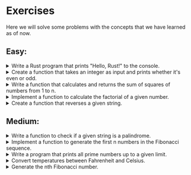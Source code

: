 # Exercises

Here we will solve some problems with the concepts that we have learned as of now.

## Easy:

<details>
<summary>Write a Rust program that prints "Hello, Rust!" to the console.</summary>

```rust
fn main() {
    println!("Hello, Rust!");
}
```
</details>

<details>
<summary>Create a function that takes an integer as input and prints whether it's even or odd.</summary>

```rust
use std::io;

fn main() {
    println!("Enter a number:");
    let mut input = String::new();
    io::stdin().read_line(&mut input).expect("Failed to read line");
    let number: i32 = input.trim().parse().expect("Please enter a number");

    even_or_odd(number);
}

fn even_or_odd(number: i32) {
    if number % 2 == 0 {
        println!("Even");
    } else {
        println!("Odd");
    }
}
```
</details>

<details>
<summary>Write a function that calculates and returns the sum of squares of numbers from 1 to n.</summary>

```rust
use std::io;

fn main() {
    println!("Enter a number:");
    let mut input = String::new();
    io::stdin().read_line(&mut input).expect("Failed to read line");
    let n: u32 = input.trim().parse().expect("Please enter a non-negative number");

    let result = sum_of_squares(n);
    println!("Sum of squares: {}", result);
}

fn sum_of_squares(n: u32) -> u32 {
    (1..=n).map(|x| x * x).sum()
}
```
</details>

<details>
<summary>Implement a function to calculate the factorial of a given number.</summary>

```rust
use std::io;

fn main() {
    println!("Enter a non-negative  number:");
    let mut input = String::new();
    io::stdin().read_line(&mut input).expect("Failed to read line");
    let n: u32 = input.trim().parse().expect("Please enter a non-negative number");

    let result = factorial(n);
    println!("Factorial: {}", result);
}

fn factorial(n: u32) -> u32 {
    (1..=n).product()
}
```
</details>

<details>
<summary>Create a function that reverses a given string.</summary>

```rust
use std::io;

fn main() {
    println!("Enter a string:");
    let mut input = String::new();
    io::stdin().read_line(&mut input).expect("Failed to read line");

    let reversed = reverse_string(input.trim());
    println!("Reversed string: {}", reversed);
}

fn reverse_string(s: &str) -> String {
    s.chars().rev().collect()
}
```
</details>

## Medium:

<details>
<summary>Write a function to check if a given string is a palindrome.</summary>

```rust
use std::io;

fn main() {
    println!("Enter a string:");
    let mut input = String::new();
    io::stdin().read_line(&mut input).expect("Failed to read line");

    if is_palindrome(input.trim()) {
        println!("Palindrome");
    } else {
        println!("Not a palindrome");
    }
}

fn is_palindrome(s: &str) -> bool {
    s.chars().eq(s.chars().rev())
}
```
</details>

<details>
<summary>Implement a function to generate the first n numbers in the Fibonacci sequence.</summary>

```rust
use std::io;

fn main() {
    println!("Enter the number of Fibonacci sequence elements:");
    let mut input = String::new();
    io::stdin().read_line(&mut input).expect("Failed to read line");
    let n: u32 = input.trim().parse().expect("Please enter a non-negative number");

    let sequence = fibonacci(n);
    println!("Fibonacci sequence: {:?}", sequence);
}

fn fibonacci(n: u32) -> Vec<u32> {
    let mut result = Vec::new();
    let mut a = 0;
    let mut b = 1;

    for _ in 0..n {
        result.push(a);
        let temp = a + b;
        a = b;
        b = temp;
    }

    result
}
```
</details>

<details>
<summary>Write a program that prints all prime numbers up to a given limit.</summary>

```rust
use std::io;

fn main() {
    println!("Enter the upper limit:");
    let mut input = String::new();
    io::stdin().read_line(&mut input).expect("Failed to read line");
    let limit: u32 = input.trim().parse().expect("Please enter a non-negative number");

    println!("Prime numbers up to {}: {:?}", limit, find_primes(limit));
}

fn find_primes(limit: u32) -> Vec<u32> {
    let mut primes = Vec::new();
    for num in 2..=limit {
        if is_prime(num) {
            primes.push(num);
        }
    }
    primes
}

fn is_prime(num: u32) -> bool {
    if num < 2 {
        return false;
    }
    for i in 2..=((num as f64).sqrt() as u32) {
        if num % i == 0 {
            return false;
        }
    }
    true
}
```
</details>

<details>
<summary>Convert temperatures between Fahrenheit and Celsius.</summary>

```rust
use std::io;

fn main() {
    println!("Temperature Converter");

    // Get user input for temperature value
    let mut temperature = String::new();
    println!("Enter temperature value:");
    io::stdin().read_line(&mut temperature).expect("Failed to read line");

    // Convert user input to a floating-point number
    let temperature: f64 = match temperature.trim().parse() {
        Ok(num) => num,
        Err(_) => {
            println!("Invalid input. Please enter a valid number.");
            return;
        }
    };

    // Get user input for temperature unit
    let mut unit = String::new();
    println!("Enter temperature unit (F for Fahrenheit, C for Celsius):");
    io::stdin().read_line(&mut unit).expect("Failed to read line");

    // Convert temperature based on user input
    let converted_temperature = match unit.trim().to_ascii_lowercase().as_str() {
        "f" => (temperature - 32.0) * (5.0/9.0), // Fahrenheit to Celsius
        "c" => (temperature * (9.0/5.0)) + 32.0, // Celsius to Fahrenheit
        _ => {
            println!("Invalid unit. Please enter 'F' or 'C'.");
            return;
        }
    };

    // Display the converted temperature
    println!("Converted Temperature: {:.2}", converted_temperature);
}
```
</details>

<details>
<summary>Generate the nth Fibonacci number.</summary>

```rust
use std::io;

fn fibonacci(n: u32) -> u64 {
    if n == 0 {
        return 0;
    } else if n == 1 {
        return 1;
    } else {
        let mut prev = 0;
        let mut current = 1;

        for _ in 2..=n {
            let temp = current;
            current += prev;
            prev = temp;
        }

        return current;
    }
}

fn main() {
    println!("Fibonacci Number Generator");

    // Get user input for the nth Fibonacci number
    println!("Enter the value of n:");
    let mut input = String::new();
    io::stdin().read_line(&mut input).expect("Failed to read line");

    // Convert user input to a positive integer
    let n: u32 = match input.trim().parse() {
        Ok(num) => num,
        Err(_) => {
            println!("Invalid input. Please enter a valid positive integer.");
            return;
        }
    };

    // Generate the nth Fibonacci number
    let result = fibonacci(n);

    // Display the result
    println!("The {}th Fibonacci number is: {}", n, result);
}
```
</details>
